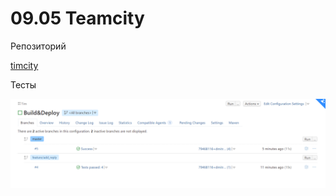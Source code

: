 # 09.05 Teamcity

Репозиторий

[timcity](https://github.com/Dmitriy-rzn/example-teamcity.git)

Тесты

![test](https://github.com/Dmitriy-rzn/Homework/blob/main/9.4/build.PNG)
